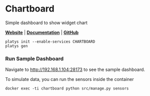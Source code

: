 # Chartboard

Simple dashboard to show widget chart 

**[Website](https://github.com/the-maux/Chartboard)** | **[Documentation](https://github.com/the-maux/tipboard/wiki)** | **[GitHub](https://github.com/the-maux/Chartboard)**

```
platys init --enable-services CHARTBOARD
platys gen
```

### Run Sample Dashboard

Navigate to <http://192.168.1.104:28173> to see the sample dashboard.

To simulate data, you can run the sensors inside the container

```
docker exec -ti chartboard python src/manage.py sensors
```

